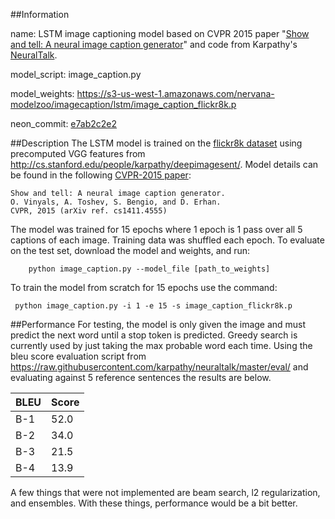 ##Information

name: LSTM image captioning model based on CVPR 2015 paper "[Show and tell: A neural image caption 
generator](http://arxiv.org/abs/1411.4555)" and code from Karpathy's 
[NeuralTalk](https://github.com/karpathy/neuraltalk).

model_script: image_caption.py

model_weights: https://s3-us-west-1.amazonaws.com/nervana-modelzoo/imagecaption/lstm/image_caption_flickr8k.p

neon_commit: [e7ab2c2e2](https://github.com/NervanaSystems/neon/commit/e7ab2c2e27f113a4d36d17ba8c79546faed7d916)


##Description
The LSTM model is trained on the [flickr8k dataset](http://nlp.cs.illinois.edu/HockenmaierGroup/8k-pictures.html)
using precomputed VGG features from http://cs.stanford.edu/people/karpathy/deepimagesent/. Model details can be 
found in the following [CVPR-2015 paper](http://arxiv.org/abs/1411.4555):

    Show and tell: A neural image caption generator.
    O. Vinyals, A. Toshev, S. Bengio, and D. Erhan.  
    CVPR, 2015 (arXiv ref. cs1411.4555)

The model was trained for 15 epochs where 1 epoch is 1 pass over all 5 captions of each image. 
Training data was shuffled each epoch. To evaluate on the test set, download the model and weights, 
and run:

        python image_caption.py --model_file [path_to_weights]
        
To train the model from scratch for 15 epochs use the command:

     python image_caption.py -i 1 -e 15 -s image_caption_flickr8k.p


##Performance
For testing, the model is only given the image and must predict 
the next word until a stop token is predicted. Greedy search is 
currently used by just taking the max probable word each time. 
Using the bleu score evaluation script from 
https://raw.githubusercontent.com/karpathy/neuraltalk/master/eval/ and evaluating 
against 5 reference sentences the results are below.

| BLEU | Score |
| ---- | ----  |
| B-1  | 52.0  |
| B-2  | 34.0  |
| B-3  | 21.5  |
| B-4  | 13.9  |

A few things that were not implemented are beam search, l2 regularization, and ensembles. With these things, 
performance would be a bit better.
